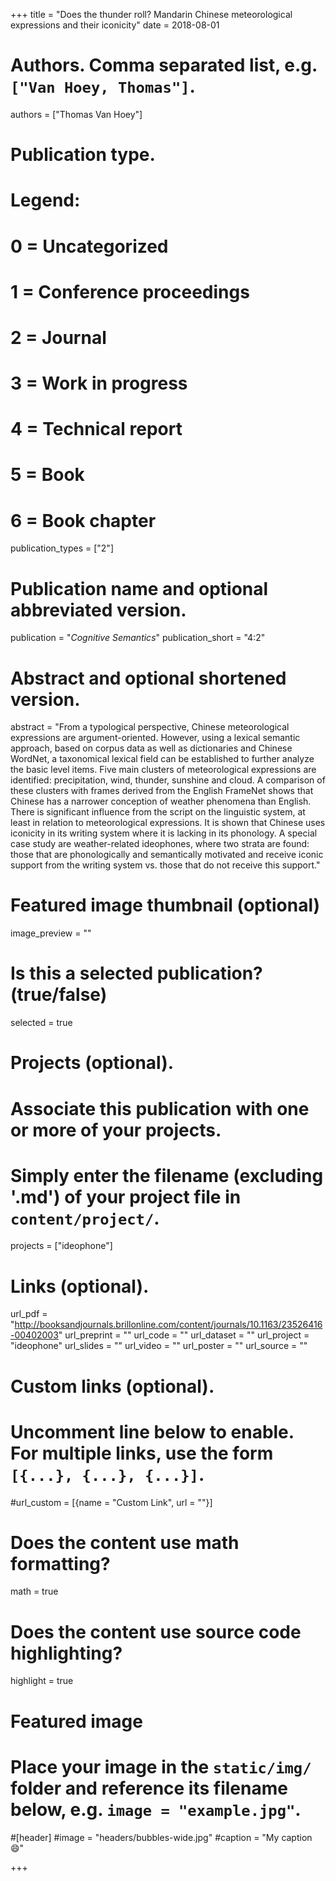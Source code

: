 +++
title = "Does the thunder roll? Mandarin Chinese meteorological expressions and their iconicity"
date = 2018-08-01


# Authors. Comma separated list, e.g. `["Van Hoey, Thomas"]`.
authors = ["Thomas Van Hoey"]

# Publication type.
# Legend:
# 0 = Uncategorized
# 1 = Conference proceedings
# 2 = Journal
# 3 = Work in progress
# 4 = Technical report
# 5 = Book
# 6 = Book chapter
publication_types = ["2"]

# Publication name and optional abbreviated version.
publication = "*Cognitive Semantics*"
publication_short = "4:2"

# Abstract and optional shortened version.
abstract = "From a typological perspective, Chinese meteorological expressions are argument-oriented. However, using a lexical semantic approach, based on corpus data as well as dictionaries and Chinese WordNet, a taxonomical lexical field can be established to further analyze the basic level items. Five main clusters of meteorological expressions are identified: precipitation, wind, thunder, sunshine and cloud. A comparison of these clusters with frames derived from the English FrameNet shows that Chinese has a narrower conception of weather phenomena than English. There is significant influence from the script on the linguistic system, at least in relation to meteorological expressions. It is shown that Chinese uses iconicity in its writing system where it is lacking in its phonology. A special case study are weather-related ideophones, where two strata are found: those that are phonologically and semantically motivated and receive iconic support from the writing system vs. those that do not receive this support."

# Featured image thumbnail (optional)
image_preview = ""

# Is this a selected publication? (true/false)
selected = true

# Projects (optional).
#   Associate this publication with one or more of your projects.
#   Simply enter the filename (excluding '.md') of your project file in `content/project/`.
projects = ["ideophone"]

# Links (optional).
url_pdf = "http://booksandjournals.brillonline.com/content/journals/10.1163/23526416-00402003"
url_preprint = ""
url_code = ""
url_dataset = ""
url_project = "ideophone"
url_slides = ""
url_video = ""
url_poster = ""
url_source = ""

# Custom links (optional).
#   Uncomment line below to enable. For multiple links, use the form `[{...}, {...}, {...}]`.
#url_custom = [{name = "Custom Link", url = ""}]

# Does the content use math formatting?
math = true

# Does the content use source code highlighting?
highlight = true

# Featured image
# Place your image in the `static/img/` folder and reference its filename below, e.g. `image = "example.jpg"`.
#[header]
#image = "headers/bubbles-wide.jpg"
#caption = "My caption :smile:"

+++

